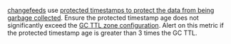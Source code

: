 <a href="https://www.cockroachlabs.com/docs/stable/change-data-capture-overview">changefeeds</a> use <a href="https://www.cockroachlabs.com/docs/stable/monitor-and-debug-changefeeds#protected-timestamp-and-garbage-collection-monitoring">protected timestamps to protect the data from being garbage collected</a>. Ensure the protected timestamp age does not significantly exceed the <a href="https://www.cockroachlabs.com/docs/stable/configure-replication-zones#replication-zone-variables">GC TTL zone configuration</a>. Alert on this metric if the protected timestamp age is greater than 3 times the GC TTL.